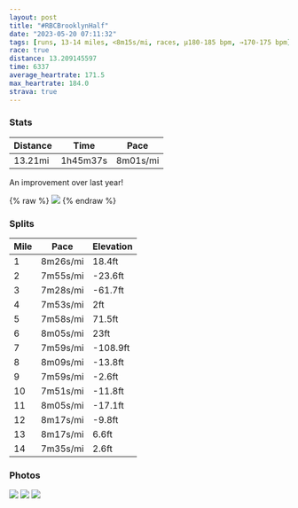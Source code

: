 ```yaml
---
layout: post
title: "#RBCBrooklynHalf"
date: "2023-05-20 07:11:32"
tags: [runs, 13-14 miles, <8m15s/mi, races, μ180-185 bpm, →170-175 bpm]
race: true
distance: 13.209145597
time: 6337
average_heartrate: 171.5
max_heartrate: 184.0
strava: true
---
```


### Stats

| Distance | Time | Pace |
|----------|------|------|
|13.21mi|1h45m37s|8m01s/mi|

An improvement over last year!

{% raw %}
<img src='https://maps.googleapis.com/maps/api/staticmap?maptype=roadmap&path=enc:qgfwFlvlbMzASlBCzD_@pEs@fDWlEaAfCAnBWFBF\JnBD|BOTiMvH{@p@wAh@kE`DuBhAyFvDsBhAwEtDoGbEqE|BiDZq@ZUr@Dv@Vb@bAHvCk@bAe@b@c@Nk@XyBt@o@JSzEiCdCkBtEmCvEuDdC{AzCwAjDeCbDaBdFeDhDmB\J\d@t@p@b@Jp@ArAKjBk@fBGf@FxAKrBa@jCMn@Qp@Dt@Q|ACnCe@hCCz@Ix@UdAEv@L~@lC?Hb@h@Ph@f@p@VnBl@lAX`A^r@XtBb@~AV~Az@zDZ|@Dr@b@v@r@tCrAbEp@fCZfBP\@p@MPc@Pa@Qc@a@Wk@[oA?}BQaA_AuCaA_BiA_B_AqCUw@OaAk@kGw@{Cy@aBuBcCaBiAuAq@kB_@_AAgBNiAf@eAp@iCl@iBYs@Z_@FyH`Ea@ZqBp@wAr@y@PeDBu@h@a@TmCbAiBd@wClBcBfCiB~Ds@p@wDl@{At@o@JgAYmAw@{Au@cBL_A`Ac@~AGhAHj@Pf@Xf@`@d@tAfAz@b@`@\LVhAnApAv@xFb@dGUnAZNPj@T~@tA`@\Vb@XRfAd@JLh@RtAlAdAlA`A|AlBtF|@vBn@x@hA~@d@RvABt@Mb@Yf@u@`@gA\{CZ}Al@oA`B_Bl@qBPQb@gAXY`@DDQd@c@jA]r@F~CE`AKh@S~@E^Qz@qAr@w@|@k@n@OhAAtCd@jBMrAc@~@q@j@q@VBn@dATJV\v@pCdAbAb@|@vApFbAvBdAdAv@VdBE`Ey@j@a@TTtCi@lAa@v@G`A?tHaAlA]bAEhI{@fAWzBIbDk@d@@pBc@xCUpDm@rBEpBc@nCQlA[tAOpF_@zDg@~AI~@S|Hm@nFu@z@BdCi@bGc@pHeAhAKr@BtAWtCSrDk@l@QnFa@zHcAzAGnJaAhGq@bBYd@?~OoB|DYvEm@l@WjBUh@D`AG|Ac@t@Ad@MxAOrGc@~IiAzACbA[`Fo@zCKt@UrJu@nMiBlCWpCe@fCK|Eo@vEc@bB\pGr@fB`@bKpAfE|@zBXxIl@xBd@rCV~Dv@x@BbIhAfBHvGnAdDZjFx@`Er@ZCz@l@j@@dCnAl@vA`@nB\fDBpCQhFGRi@xHYnBOjDWvCAhAMfCJ`@bFRrAEn@FLHLj@nAzS&key=AIzaSyC1MId7bFpkLXNAaYhBSTb8jLyiSqzbDtM&size=800x800&markers=color:yellow|label:S|40.66953,-73.96215&markers=color:green|label:F|40.57292,-73.98159000000004'>
{% endraw %}

### Splits

| Mile | Pace | Elevation |
|------|------|-----------|
|1|8m26s/mi|18.4ft|
|2|7m55s/mi|-23.6ft|
|3|7m28s/mi|-61.7ft|
|4|7m53s/mi|2ft|
|5|7m58s/mi|71.5ft|
|6|8m05s/mi|23ft|
|7|7m59s/mi|-108.9ft|
|8|8m09s/mi|-13.8ft|
|9|7m59s/mi|-2.6ft|
|10|7m51s/mi|-11.8ft|
|11|8m05s/mi|-17.1ft|
|12|8m17s/mi|-9.8ft|
|13|8m17s/mi|6.6ft|
|14|7m35s/mi|2.6ft|

### Photos
<img src='https://dgtzuqphqg23d.cloudfront.net/sU6b76_qAnM9Jvav8Su1Bb0lFT8yDJBCI1eZXe9h6cs-768x576.jpg'>

<img src='https://dgtzuqphqg23d.cloudfront.net/vfGfGEXJoGcI98LaX60ZC1O-8QnANiFqJGtc0H8O39Q-709x768.jpg'>

<img src='https://dgtzuqphqg23d.cloudfront.net/WTHOI3P4yTnFu-IWcwGHDKger9tcxvz6hOTg2tSdNWA-653x768.jpg'>
